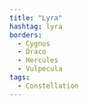 ```yaml
---
title: "Lyra"
hashtag: lyra
borders:
  - Cygnus
  - Draco
  - Hercules
  - Vulpecula
tags:
  - Constellation
---
```

